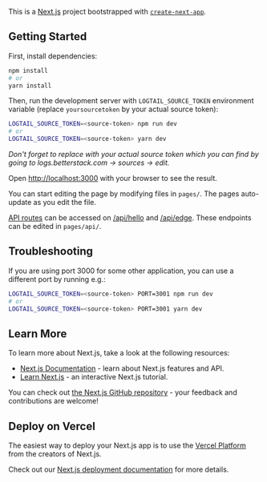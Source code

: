 This is a [Next.js](https://nextjs.org/) project bootstrapped with [`create-next-app`](https://github.com/vercel/next.js/tree/canary/packages/create-next-app).

## Getting Started

First, install dependencies:
```bash
npm install
# or
yarn install
```

Then, run the development server with `LOGTAIL_SOURCE_TOKEN` environment variable (replace `yoursourcetoken` by your actual source token):

```bash
LOGTAIL_SOURCE_TOKEN=<source-token> npm run dev
# or
LOGTAIL_SOURCE_TOKEN=<source-token> yarn dev
```

_Don't forget to replace with your actual source token which you can find by going to logs.betterstack.com -> sources -> edit._

Open [http://localhost:3000](http://localhost:3000) with your browser to see the result.

You can start editing the page by modifying files in `pages/`.
The pages auto-update as you edit the file.

[API routes](https://nextjs.org/docs/api-routes/introduction) can be accessed on [/api/hello](http://localhost:3000/api/hello) and [/api/edge](http://localhost:3000/api/edge).
These endpoints can be edited in `pages/api/`.

## Troubleshooting

If you are using port 3000 for some other application, you can use a different port by running e.g.:

```bash
LOGTAIL_SOURCE_TOKEN=<source-token> PORT=3001 npm run dev
# or
LOGTAIL_SOURCE_TOKEN=<source-token> PORT=3001 yarn dev
```

## Learn More

To learn more about Next.js, take a look at the following resources:

- [Next.js Documentation](https://nextjs.org/docs) - learn about Next.js features and API.
- [Learn Next.js](https://nextjs.org/learn) - an interactive Next.js tutorial.

You can check out [the Next.js GitHub repository](https://github.com/vercel/next.js/) - your feedback and contributions are welcome!

## Deploy on Vercel

The easiest way to deploy your Next.js app is to use the [Vercel Platform](https://vercel.com/new?utm_medium=default-template&filter=next.js&utm_source=create-next-app&utm_campaign=create-next-app-readme) from the creators of Next.js.

Check out our [Next.js deployment documentation](https://nextjs.org/docs/deployment) for more details.
